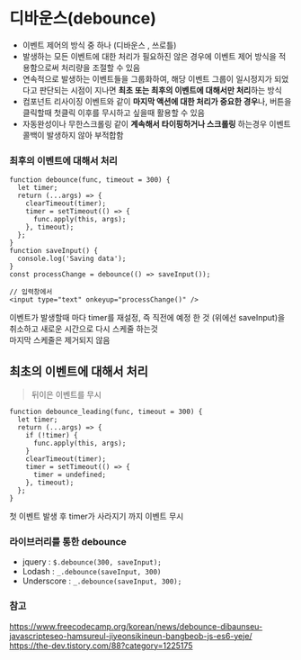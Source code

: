 # 디바운스(debounce)
- 이벤트 제어의 방식 중 하나 (디바운스 , 쓰로틀)  
- 발생하는 모든 이벤트에 대한 처리가 필요하진 않은 경우에 이벤트 제어 방식을 적용함으로써 처리량을 조절할 수 있음  
- 연속적으로 발생하는 이벤트들을 그룹화하여, 해당 이벤트 그룹이 일시정지가 되었다고 판단되는 시점이 지나면 **최초 또는 최후의 이벤트에 대해서만 처리**하는 방식  
- 컴포넌트 리사이징 이벤트와 같이 **마지막 액션에 대한 처리가 중요한 경우**나, 버튼을 클릭할때 첫클릭 이후를 무시하고 싶을때 활용할 수 있음  
- 자동완성이나 무한스크롤링 같이 **계속해서 타이핑하거나 스크롤링** 하는경우 이벤트 콜백이 발생하지 않아 부적합함  

### 최후의 이벤트에 대해서 처리
```
function debounce(func, timeout = 300) {
  let timer;
  return (...args) => {
    clearTimeout(timer);
    timer = setTimeout(() => {
      func.apply(this, args);
    }, timeout);
  };
}
function saveInput() {
  console.log('Saving data');
}
const processChange = debounce(() => saveInput());

// 입력창에서
<input type="text" onkeyup="processChange()" />
```
이벤트가 발생할때 마다 timer를 재설정, 즉 직전에 예정 한 것 (위에선 saveInput)을 취소하고 새로운 시간으로 다시 스케줄 하는것  
마지막 스케줄은 제거되지 않음

## 최초의 이벤트에 대해서 처리
> 뒤이은 이벤트를 무시

```
function debounce_leading(func, timeout = 300) {
  let timer;
  return (...args) => {
    if (!timer) {
      func.apply(this, args);
    }
    clearTimeout(timer);
    timer = setTimeout(() => {
      timer = undefined;
    }, timeout);
  };
}
```
첫 이벤트 발생 후 timer가 사라지기 까지 이벤트 무시

### 라이브러리를 통한 debounce
- jquery : `$.debounce(300, saveInput);`
- Lodash : `_.debounce(saveInput, 300)`
- Underscore : `_.debounce(saveInput, 300);`


### 참고
https://www.freecodecamp.org/korean/news/debounce-dibaunseu-javascripteseo-hamsureul-jiyeonsikineun-bangbeob-js-es6-yeje/  
https://the-dev.tistory.com/88?category=1225175
